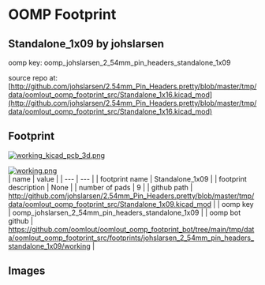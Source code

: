 # OOMP Footprint  
## Standalone_1x09  by johslarsen  
  
oomp key: oomp_johslarsen_2_54mm_pin_headers_standalone_1x09  
  
source repo at: [http://github.com/johslarsen/2.54mm_Pin_Headers.pretty/blob/master/tmp/data/oomlout_oomp_footprint_src/Standalone_1x16.kicad_mod](http://github.com/johslarsen/2.54mm_Pin_Headers.pretty/blob/master/tmp/data/oomlout_oomp_footprint_src/Standalone_1x16.kicad_mod)  
## Footprint  
  
[![working_kicad_pcb_3d.png](working_kicad_pcb_3d_600.png)](working_kicad_pcb_3d.png)  
  
[![working.png](working_600.png)](working.png)  
| name | value | 
| --- | --- | 
| footprint name | Standalone_1x09 | 
| footprint description | None | 
| number of pads | 9 | 
| github path | http://github.com/johslarsen/2.54mm_Pin_Headers.pretty/blob/master/tmp/data/oomlout_oomp_footprint_src/Standalone_1x09.kicad_mod | 
| oomp key | oomp_johslarsen_2_54mm_pin_headers_standalone_1x09 | 
| oomp bot github | https://github.com/oomlout/oomlout_oomp_footprint_bot/tree/main/tmp/data/oomlout_oomp_footprint_src/footprints/johslarsen_2_54mm_pin_headers_standalone_1x09/working | 
## Images  
